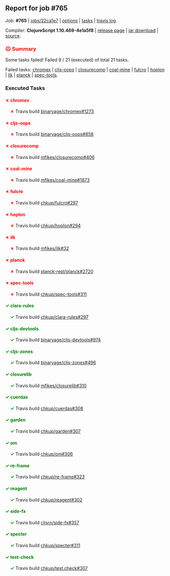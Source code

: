 ## Report for job #765

Job: **#765** | [jobs/22ca1e7](https://github.com/cljs-oss/canary/commit/22ca1e7b681bbbc05d665fe2a97d89dcc06e4bd9) | [options](options.edn) | [tasks](tasks.edn) | [travis log](https://travis-ci.org/cljs-oss/canary/builds/477491378).

Compiler: **ClojureScript 1.10.469-4e1a5f8** | [release page](https://github.com/cljs-oss/canary/releases/tag/r1.10.469-4e1a5f8) | [jar download](https://github.com/cljs-oss/canary/releases/download/r1.10.469-4e1a5f8/clojurescript-1.10.469-4e1a5f8.jar) | [source](https://github.com/mfikes/clojurescript/commit/4e1a5f88976452fd2efbb425ab9bf552bfdf454c).

### <b style='color:red'>☹ Summary</b>

Some tasks failed! Failed 9 / 21 (executed) of total 21 tasks.

Failed tasks: [chromex](#-chromex) | [cljs-oops](#-cljs-oops) | [closurecomp](#-closurecomp) | [coal-mine](#-coal-mine) | [fulcro](#-fulcro) | [hoplon](#-hoplon) | [ilk](#-ilk) | [planck](#-planck) | [spec-tools](#-spec-tools).

### Executed Tasks

#### <b style='color:red'>&#x2717; chromex</b>
&nbsp;&nbsp;&nbsp;&nbsp;<b style='color:red'>&#x2717;</b> Travis build [binaryage/chromex#1273](https://travis-ci.org/binaryage/chromex/builds/477493844)<br>

#### <b style='color:red'>&#x2717; cljs-oops</b>
&nbsp;&nbsp;&nbsp;&nbsp;<b style='color:red'>&#x2717;</b> Travis build [binaryage/cljs-oops#858](https://travis-ci.org/binaryage/cljs-oops/builds/477493890)<br>

#### <b style='color:red'>&#x2717; closurecomp</b>
&nbsp;&nbsp;&nbsp;&nbsp;<b style='color:red'>&#x2717;</b> Travis build [mfikes/closurecomp#406](https://travis-ci.org/mfikes/closurecomp/builds/477493900)<br>

#### <b style='color:red'>&#x2717; coal-mine</b>
&nbsp;&nbsp;&nbsp;&nbsp;<b style='color:red'>&#x2717;</b> Travis build [mfikes/coal-mine#1873](https://travis-ci.org/mfikes/coal-mine/builds/477493915)<br>

#### <b style='color:red'>&#x2717; fulcro</b>
&nbsp;&nbsp;&nbsp;&nbsp;<b style='color:red'>&#x2717;</b> Travis build [chkup/fulcro#297](https://travis-ci.org/chkup/fulcro/builds/477493939)<br>

#### <b style='color:red'>&#x2717; hoplon</b>
&nbsp;&nbsp;&nbsp;&nbsp;<b style='color:red'>&#x2717;</b> Travis build [chkup/hoplon#294](https://travis-ci.org/chkup/hoplon/builds/477493965)<br>

#### <b style='color:red'>&#x2717; ilk</b>
&nbsp;&nbsp;&nbsp;&nbsp;<b style='color:red'>&#x2717;</b> Travis build [mfikes/ilk#32](https://travis-ci.org/mfikes/ilk/builds/477493961)<br>

#### <b style='color:red'>&#x2717; planck</b>
&nbsp;&nbsp;&nbsp;&nbsp;<b style='color:red'>&#x2717;</b> Travis build [planck-repl/planck#2720](https://travis-ci.org/planck-repl/planck/builds/477494096)<br>

#### <b style='color:red'>&#x2717; spec-tools</b>
&nbsp;&nbsp;&nbsp;&nbsp;<b style='color:red'>&#x2717;</b> Travis build [chkup/spec-tools#311](https://travis-ci.org/chkup/spec-tools/builds/477494014)<br>

#### <b style='color:green'>&#x2713; clara-rules</b>
&nbsp;&nbsp;&nbsp;&nbsp;<b style='color:green'>&#x2713;</b> Travis build [chkup/clara-rules#297](https://travis-ci.org/chkup/clara-rules/builds/477493846)<br>

#### <b style='color:green'>&#x2713; cljs-devtools</b>
&nbsp;&nbsp;&nbsp;&nbsp;<b style='color:green'>&#x2713;</b> Travis build [binaryage/cljs-devtools#974](https://travis-ci.org/binaryage/cljs-devtools/builds/477493888)<br>

#### <b style='color:green'>&#x2713; cljs-zones</b>
&nbsp;&nbsp;&nbsp;&nbsp;<b style='color:green'>&#x2713;</b> Travis build [binaryage/cljs-zones#496](https://travis-ci.org/binaryage/cljs-zones/builds/477493894)<br>

#### <b style='color:green'>&#x2713; closurelib</b>
&nbsp;&nbsp;&nbsp;&nbsp;<b style='color:green'>&#x2713;</b> Travis build [mfikes/closurelib#310](https://travis-ci.org/mfikes/closurelib/builds/477493904)<br>

#### <b style='color:green'>&#x2713; cuerdas</b>
&nbsp;&nbsp;&nbsp;&nbsp;<b style='color:green'>&#x2713;</b> Travis build [chkup/cuerdas#308](https://travis-ci.org/chkup/cuerdas/builds/477493913)<br>

#### <b style='color:green'>&#x2713; garden</b>
&nbsp;&nbsp;&nbsp;&nbsp;<b style='color:green'>&#x2713;</b> Travis build [chkup/garden#307](https://travis-ci.org/chkup/garden/builds/477493959)<br>

#### <b style='color:green'>&#x2713; om</b>
&nbsp;&nbsp;&nbsp;&nbsp;<b style='color:green'>&#x2713;</b> Travis build [chkup/om#306](https://travis-ci.org/chkup/om/builds/477494090)<br>

#### <b style='color:green'>&#x2713; re-frame</b>
&nbsp;&nbsp;&nbsp;&nbsp;<b style='color:green'>&#x2713;</b> Travis build [chkup/re-frame#323](https://travis-ci.org/chkup/re-frame/builds/477494051)<br>

#### <b style='color:green'>&#x2713; reagent</b>
&nbsp;&nbsp;&nbsp;&nbsp;<b style='color:green'>&#x2713;</b> Travis build [chkup/reagent#302](https://travis-ci.org/chkup/reagent/builds/477493991)<br>

#### <b style='color:green'>&#x2713; side-fx</b>
&nbsp;&nbsp;&nbsp;&nbsp;<b style='color:green'>&#x2713;</b> Travis build [cljsrn/side-fx#357](https://travis-ci.org/cljsrn/side-fx/builds/477494045)<br>

#### <b style='color:green'>&#x2713; specter</b>
&nbsp;&nbsp;&nbsp;&nbsp;<b style='color:green'>&#x2713;</b> Travis build [chkup/specter#311](https://travis-ci.org/chkup/specter/builds/477494036)<br>

#### <b style='color:green'>&#x2713; test-check</b>
&nbsp;&nbsp;&nbsp;&nbsp;<b style='color:green'>&#x2713;</b> Travis build [chkup/test.check#307](https://travis-ci.org/chkup/test.check/builds/477494100)<br>